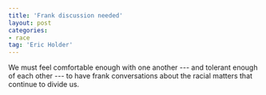 ```yaml
---
title: 'Frank discussion needed'
layout: post
categories:
- race
tag: 'Eric Holder'
---
```


We must feel comfortable enough with one another --- and tolerant enough of each other --- to have frank conversations about the racial matters that continue to divide us.
